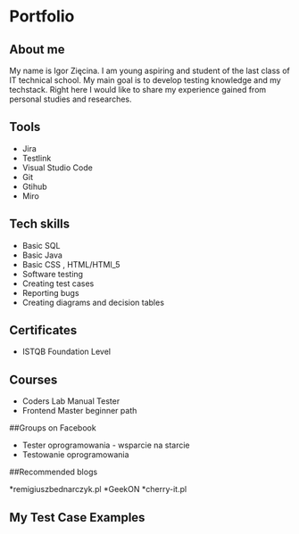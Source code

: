 # Portfolio
 
## About me
 
My name is Igor Zięcina. I am young aspiring and student of the last class of IT technical school. My main goal is to develop testing knowledge and my techstack. Right here I would like to share my experience gained from personal studies and researches.
 
## Tools 
 
* Jira
* Testlink
* Visual Studio Code 
* Git 
* Gtihub
* Miro  

##  Tech skills

* Basic SQL 
* Basic Java
* Basic CSS , HTML/HTMl_5   
* Software testing 
* Creating test cases 
* Reporting bugs
* Creating diagrams and decision tables

## Certificates
 
* ISTQB Foundation Level
 
## Courses
 
* Coders Lab Manual Tester
* Frontend Master beginner path
 
##Groups on Facebook

* Tester oprogramowania - wsparcie na starcie
* Testowanie oprogramowania

##Recommended blogs

*remigiuszbednarczyk.pl
*GeekON
*cherry-it.pl

## My Test Case Examples
 
